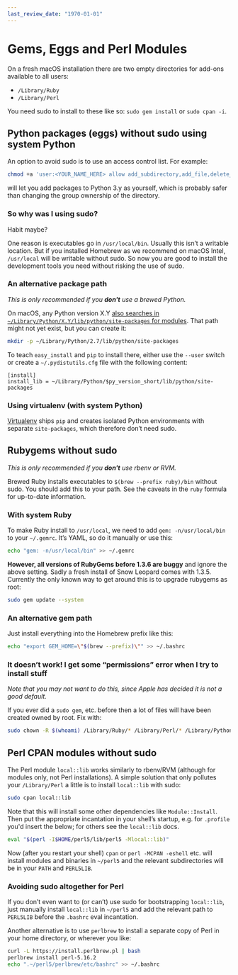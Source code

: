 ```yaml
---
last_review_date: "1970-01-01"
---
```


# Gems, Eggs and Perl Modules

On a fresh macOS installation there are two empty directories for
add-ons available to all users:

* `/Library/Ruby`
* `/Library/Perl`

You need sudo to install to these like so: `sudo gem install`
or `sudo cpan -i`.

## Python packages (eggs) without sudo using system Python

An option to avoid sudo is to use an access control list. For example:

```sh
chmod +a 'user:<YOUR_NAME_HERE> allow add_subdirectory,add_file,delete_child,directory_inherit' /Library/Python/3.y/site-packages
```

will let you add packages to Python 3.y as yourself, which
is probably safer than changing the group ownership of the directory.

### So why was I using sudo?

Habit maybe?

One reason is executables go in `/usr/local/bin`. Usually this isn’t a
writable location. But if you installed Homebrew as we recommend on macOS Intel,
`/usr/local` will be writable without sudo. So now you are good to
install the development tools you need without risking the use of sudo.

### An alternative package path

_This is only recommended if you **don't** use a brewed Python._

On macOS, any Python version X.Y [also searches in
`~/Library/Python/X.Y/lib/python/site-packages` for
modules](https://docs.python.org/2/install/index.html#alternate-installation-the-user-scheme).
That path might not yet exist, but you can create it:

```sh
mkdir -p ~/Library/Python/2.7/lib/python/site-packages
```

To teach `easy_install` and `pip` to install there, either use the
`--user` switch or create a `~/.pydistutils.cfg` file with the
following content:

    [install]
    install_lib = ~/Library/Python/$py_version_short/lib/python/site-packages

### Using virtualenv (with system Python)

[Virtualenv](https://virtualenv.pypa.io/) ships `pip` and
creates isolated Python environments with separate `site-packages`,
which therefore don’t need sudo.

## Rubygems without sudo

_This is only recommended if you **don't** use rbenv or RVM._

Brewed Ruby installs executables to `$(brew --prefix ruby)/bin`
without sudo. You should add this to your path. See the caveats in the
`ruby` formula for up-to-date information.

### With system Ruby

To make Ruby install to `/usr/local`, we need to add
`gem: -n/usr/local/bin` to your `~/.gemrc`. It’s YAML, so do it manually
or use this:

```sh
echo "gem: -n/usr/local/bin" >> ~/.gemrc
```

**However, all versions of RubyGems before 1.3.6 are buggy** and ignore
the above setting. Sadly a fresh install of Snow Leopard comes with
1.3.5. Currently the only known way to get around this is to upgrade
rubygems as root:

```sh
sudo gem update --system
```

### An alternative gem path

Just install everything into the Homebrew prefix like this:

```sh
echo "export GEM_HOME=\"$(brew --prefix)\"" >> ~/.bashrc
```

### It doesn’t work! I get some “permissions” error when I try to install stuff

_Note that you may not want to do this, since Apple has decided it
is not a good default._

If you ever did a `sudo gem`, etc. before then a lot of files will have
been created owned by root. Fix with:

```sh
sudo chown -R $(whoami) /Library/Ruby/* /Library/Perl/* /Library/Python/*
```

## Perl CPAN modules without sudo

The Perl module `local::lib` works similarly to rbenv/RVM (although for
modules only, not Perl installations). A simple solution that only
pollutes your `/Library/Perl` a little is to install
`local::lib` with sudo:

```sh
sudo cpan local::lib
```

Note that this will install some other dependencies like `Module::Install`.
Then put the appropriate incantation in your shell’s startup, e.g. for
`.profile` you'd insert the below; for others see the
`local::lib` docs.

```sh
eval "$(perl -I$HOME/perl5/lib/perl5 -Mlocal::lib)"
```

Now (after you restart your shell) `cpan` or `perl -MCPAN -eshell` etc.
will install modules and binaries in `~/perl5` and the relevant
subdirectories will be in your `PATH` and `PERL5LIB`.

### Avoiding sudo altogether for Perl

If you don’t even want to (or can’t) use sudo for bootstrapping
`local::lib`, just manually install `local::lib` in
`~/perl5` and add the relevant path to `PERL5LIB` before the `.bashrc` eval incantation.

Another alternative is to use `perlbrew` to install a separate copy of Perl in your home directory, or wherever you like:

```sh
curl -L https://install.perlbrew.pl | bash
perlbrew install perl-5.16.2
echo ".~/perl5/perlbrew/etc/bashrc" >> ~/.bashrc
```
